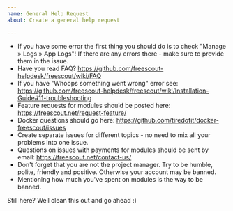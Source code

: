 ```yaml
---
name: General Help Request
about: Create a general help request

---
```


* If you have some error the first thing you should do is to check "Manage » Logs » App Logs"! If there are any errors there - make sure to provide them in the issue.
* Have you read FAQ? https://github.com/freescout-helpdesk/freescout/wiki/FAQ
* If you have "Whoops something went wrong" error see: https://github.com/freescout-helpdesk/freescout/wiki/Installation-Guide#11-troubleshooting
* Feature requests for modules should be posted here: https://freescout.net/request-feature/
* Docker questions should go here: https://github.com/tiredofit/docker-freescout/issues
* Create separate issues for different topics - no need to mix all your problems into one issue.
* Questions on issues with payments for modules should be sent by email: https://freescout.net/contact-us/
* Don't forget that you are not the project manager. Try to be humble, polite, friendly and positive. Otherwise your account may be banned.
* Mentioning how much you've spent on modules is the way to be banned.

Still here? Well clean this out and go ahead :)